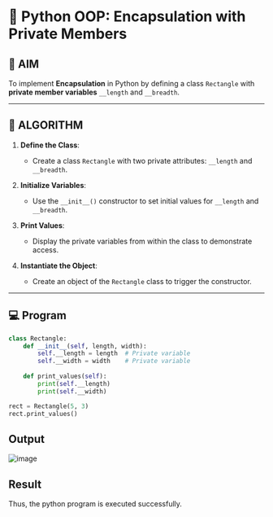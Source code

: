 # 🐍 Python OOP: Encapsulation with Private Members

## 🎯 AIM

To implement **Encapsulation** in Python by defining a class `Rectangle` with **private member variables** `__length` and `__breadth`.

---

## 🧠 ALGORITHM

1. **Define the Class**:
   - Create a class `Rectangle` with two private attributes: `__length` and `__breadth`.

2. **Initialize Variables**:
   - Use the `__init__()` constructor to set initial values for `__length` and `__breadth`.

3. **Print Values**:
   - Display the private variables from within the class to demonstrate access.

4. **Instantiate the Object**:
   - Create an object of the `Rectangle` class to trigger the constructor.

---

## 💻 Program
```python
class Rectangle:
    def __init__(self, length, width):
        self.__length = length  # Private variable
        self.__width = width    # Private variable
    
    def print_values(self):
        print(self.__length)
        print(self.__width)

rect = Rectangle(5, 3)
rect.print_values()
```
## Output

![image](https://github.com/user-attachments/assets/7f137445-ef21-4912-aa4d-ef47640bce33)

## Result
Thus, the python program is executed successfully.


